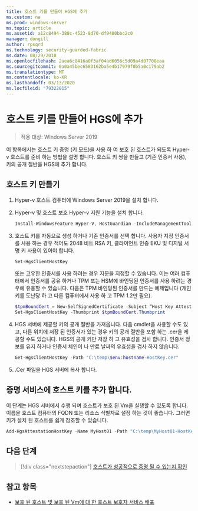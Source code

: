 ```yaml
---
title: 호스트 키를 만들어 HGS에 추가
ms.custom: na
ms.prod: windows-server
ms.topic: article
ms.assetid: a12c8494-388c-4523-8d70-df9400bbc2c0
manager: dongill
author: rpsqrd
ms.technology: security-guarded-fabric
ms.date: 08/29/2018
ms.openlocfilehash: 2aea6c8416a0f3af04ad6056c5d09a4d07708eaa
ms.sourcegitcommit: 0a0a45bec6583162ba5e4b17979f0b5a0c179ab2
ms.translationtype: MT
ms.contentlocale: ko-KR
ms.lasthandoff: 03/13/2020
ms.locfileid: "79322015"
---
```

# <a name="create-a-host-key-and-add-it-to-hgs"></a>호스트 키를 만들어 HGS에 추가

>적용 대상: Windows Server 2019


이 항목에서는 호스트 키 증명 (키 모드)을 사용 하 여 보호 된 호스트가 되도록 Hyper-v 호스트를 준비 하는 방법을 설명 합니다. 호스트 키 쌍을 만들고 (기존 인증서 사용), 키의 공개 절반을 HGS에 추가 합니다.

## <a name="create-a-host-key"></a>호스트 키 만들기

1.  Hyper-v 호스트 컴퓨터에 Windows Server 2019을 설치 합니다.
2.  Hyper-v 및 호스트 보호 Hyper-v 지원 기능을 설치 합니다.

    ```powershell
    Install-WindowsFeature Hyper-V, HostGuardian -IncludeManagementTools -Restart
    ``` 

3.  호스트 키를 자동으로 생성 하거나 기존 인증서를 선택 합니다. 사용자 지정 인증서를 사용 하는 경우 적어도 2048 비트 RSA 키, 클라이언트 인증 EKU 및 디지털 서명 키 사용이 있어야 합니다.

    ```powershell
    Set-HgsClientHostKey
    ```

    또는 고유한 인증서를 사용 하려는 경우 지문을 지정할 수 있습니다. 
    이는 여러 컴퓨터에서 인증서를 공유 하거나 TPM 또는 HSM에 바인딩된 인증서를 사용 하려는 경우에 유용할 수 있습니다. 다음은 TPM 바인딩된 인증서를 만드는 예제입니다 (개인 키를 도난당 하 고 다른 컴퓨터에서 사용 하 고 TPM 1.2만 필요).

    ```powershell
    $tpmBoundCert = New-SelfSignedCertificate -Subject “Host Key Attestation ($env:computername)” -Provider “Microsoft Platform Crypto Provider”
    Set-HgsClientHostKey -Thumbprint $tpmBoundCert.Thumbprint
    ```

4.  HGS 서버에 제공할 키의 공개 절반을 가져옵니다. 다음 cmdlet을 사용할 수도 있고, 다른 위치에 저장 된 인증서가 있는 경우 키의 공개 절반을 포함 하는 .cer을 제공할 수도 있습니다. HGS의 공개 키만 저장 하 고 유효성을 검사 합니다. 인증서 정보를 유지 하거나 인증서 체인이 나 만료 날짜의 유효성을 검사 하지 않습니다.

    ```powershell
    Get-HgsClientHostKey -Path "C:\temp\$env:hostname-HostKey.cer"
    ```

5.  .Cer 파일을 HGS 서버에 복사 합니다.

## <a name="add-the-host-key-to-the-attestation-service"></a>증명 서비스에 호스트 키를 추가 합니다.

이 단계는 HGS 서버에서 수행 되며 호스트가 보호 된 Vm을 실행할 수 있도록 합니다. 이름을 호스트 컴퓨터의 FQDN 또는 리소스 식별자로 설정 하는 것이 좋습니다. 그러면 키가 설치 된 호스트를 쉽게 참조할 수 있습니다.

```powershell
Add-HgsAttestationHostKey -Name MyHost01 -Path "C:\temp\MyHost01-HostKey.cer"
``` 

## <a name="next-step"></a>다음 단계

> [!div class="nextstepaction"]
> [호스트가 성공적으로 증명 될 수 있는지 확인](guarded-fabric-confirm-hosts-can-attest-successfully.md)

## <a name="see-also"></a>참고 항목

- [보호 된 호스트 및 보호 된 Vm에 대 한 호스트 보호자 서비스 배포](guarded-fabric-deploying-hgs-overview.md)
